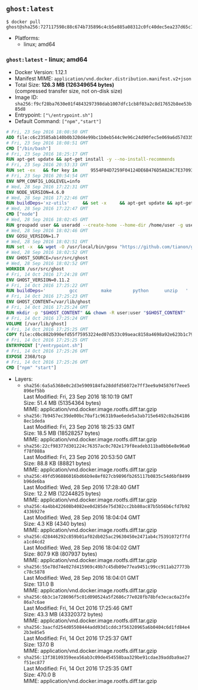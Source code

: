 ## `ghost:latest`

```console
$ docker pull ghost@sha256:727117598c88c674b735896c4cb5e885a08312c0fc40dec5ea237d65c1e5915b
```

-	Platforms:
	-	linux; amd64

### `ghost:latest` - linux; amd64

-	Docker Version: 1.12.1
-	Manifest MIME: `application/vnd.docker.distribution.manifest.v2+json`
-	Total Size: **126.3 MB (126349654 bytes)**  
	(compressed transfer size, not on-disk size)
-	Image ID: `sha256:f9cf28ba7630e01f4843297398dab1007dfc1cb8f03a2c8d17652b8ee53b85d8`
-	Entrypoint: `["\/entrypoint.sh"]`
-	Default Command: `["npm","start"]`

```dockerfile
# Fri, 23 Sep 2016 18:08:50 GMT
ADD file:c6c23585ab140b0b320d4e99bc1b0eb544c9e96c24d90fec5e069a6d57d335ca in / 
# Fri, 23 Sep 2016 18:08:51 GMT
CMD ["/bin/bash"]
# Fri, 23 Sep 2016 18:25:17 GMT
RUN apt-get update && apt-get install -y --no-install-recommends 		ca-certificates 		curl 		wget 	&& rm -rf /var/lib/apt/lists/*
# Fri, 23 Sep 2016 20:53:33 GMT
RUN set -ex   && for key in     9554F04D7259F04124DE6B476D5A82AC7E37093B     94AE36675C464D64BAFA68DD7434390BDBE9B9C5     0034A06D9D9B0064CE8ADF6BF1747F4AD2306D93     FD3A5288F042B6850C66B31F09FE44734EB7990E     71DCFD284A79C3B38668286BC97EC7A07EDE3FC1     DD8F2338BAE7501E3DD5AC78C273792F7D83545D     B9AE9905FFD7803F25714661B63B535A4C206CA9     C4F0DFFF4E8C1A8236409D08E73BC641CC11F4C8   ; do     gpg --keyserver ha.pool.sks-keyservers.net --recv-keys "$key";   done
# Fri, 23 Sep 2016 20:54:54 GMT
ENV NPM_CONFIG_LOGLEVEL=info
# Wed, 28 Sep 2016 17:22:31 GMT
ENV NODE_VERSION=4.6.0
# Wed, 28 Sep 2016 17:22:46 GMT
RUN buildDeps='xz-utils'     && set -x     && apt-get update && apt-get install -y $buildDeps --no-install-recommends     && rm -rf /var/lib/apt/lists/*     && curl -SLO "https://nodejs.org/dist/v$NODE_VERSION/node-v$NODE_VERSION-linux-x64.tar.xz"     && curl -SLO "https://nodejs.org/dist/v$NODE_VERSION/SHASUMS256.txt.asc"     && gpg --batch --decrypt --output SHASUMS256.txt SHASUMS256.txt.asc     && grep " node-v$NODE_VERSION-linux-x64.tar.xz\$" SHASUMS256.txt | sha256sum -c -     && tar -xJf "node-v$NODE_VERSION-linux-x64.tar.xz" -C /usr/local --strip-components=1     && rm "node-v$NODE_VERSION-linux-x64.tar.xz" SHASUMS256.txt.asc SHASUMS256.txt     && apt-get purge -y --auto-remove $buildDeps     && ln -s /usr/local/bin/node /usr/local/bin/nodejs
# Wed, 28 Sep 2016 17:22:47 GMT
CMD ["node"]
# Wed, 28 Sep 2016 18:02:45 GMT
RUN groupadd user && useradd --create-home --home-dir /home/user -g user user
# Wed, 28 Sep 2016 18:02:46 GMT
ENV GOSU_VERSION=1.7
# Wed, 28 Sep 2016 18:02:51 GMT
RUN set -x 	&& wget -O /usr/local/bin/gosu "https://github.com/tianon/gosu/releases/download/$GOSU_VERSION/gosu-$(dpkg --print-architecture)" 	&& wget -O /usr/local/bin/gosu.asc "https://github.com/tianon/gosu/releases/download/$GOSU_VERSION/gosu-$(dpkg --print-architecture).asc" 	&& export GNUPGHOME="$(mktemp -d)" 	&& gpg --keyserver ha.pool.sks-keyservers.net --recv-keys B42F6819007F00F88E364FD4036A9C25BF357DD4 	&& gpg --batch --verify /usr/local/bin/gosu.asc /usr/local/bin/gosu 	&& rm -r "$GNUPGHOME" /usr/local/bin/gosu.asc 	&& chmod +x /usr/local/bin/gosu 	&& gosu nobody true
# Wed, 28 Sep 2016 18:02:52 GMT
ENV GHOST_SOURCE=/usr/src/ghost
# Wed, 28 Sep 2016 18:02:52 GMT
WORKDIR /usr/src/ghost
# Fri, 14 Oct 2016 17:24:28 GMT
ENV GHOST_VERSION=0.11.2
# Fri, 14 Oct 2016 17:25:22 GMT
RUN buildDeps=' 		gcc 		make 		python 		unzip 	' 	&& set -x 	&& apt-get update && apt-get install -y $buildDeps --no-install-recommends && rm -rf /var/lib/apt/lists/* 	&& wget -O ghost.zip "https://ghost.org/archives/ghost-${GHOST_VERSION}.zip" 	&& unzip ghost.zip 	&& npm install --production 	&& apt-get purge -y --auto-remove -o APT::AutoRemove::RecommendsImportant=false -o APT::AutoRemove::SuggestsImportant=false $buildDeps 	&& rm ghost.zip 	&& npm cache clean 	&& rm -rf /tmp/npm*
# Fri, 14 Oct 2016 17:25:23 GMT
ENV GHOST_CONTENT=/var/lib/ghost
# Fri, 14 Oct 2016 17:25:24 GMT
RUN mkdir -p "$GHOST_CONTENT" && chown -R user:user "$GHOST_CONTENT"
# Fri, 14 Oct 2016 17:25:24 GMT
VOLUME [/var/lib/ghost]
# Fri, 14 Oct 2016 17:25:25 GMT
COPY file:c0bc882b990efd55f75953224ed07d533c09aeac8158a4698a92e623b1c79ce9 in /entrypoint.sh 
# Fri, 14 Oct 2016 17:25:25 GMT
ENTRYPOINT ["/entrypoint.sh"]
# Fri, 14 Oct 2016 17:25:26 GMT
EXPOSE 2368/tcp
# Fri, 14 Oct 2016 17:25:26 GMT
CMD ["npm" "start"]
```

-	Layers:
	-	`sha256:6a5a5368e0c2d3e5909184fa28ddfd56072e7ff3ee9a945876f7eee5896ef5bb`  
		Last Modified: Fri, 23 Sep 2016 18:10:19 GMT  
		Size: 51.4 MB (51354364 bytes)  
		MIME: application/vnd.docker.image.rootfs.diff.tar.gzip
	-	`sha256:7b9457ec39de00bc70af1c9631b9ae6ede5a3ab715e6492c0a2641868ec1deda`  
		Last Modified: Fri, 23 Sep 2016 18:25:33 GMT  
		Size: 18.5 MB (18528257 bytes)  
		MIME: application/vnd.docker.image.rootfs.diff.tar.gzip
	-	`sha256:22cf98377d301224c76357ac0c702e179f8eadeb311ba0bb6e8e96a0f78f088a`  
		Last Modified: Fri, 23 Sep 2016 20:53:50 GMT  
		Size: 88.8 KB (88821 bytes)  
		MIME: application/vnd.docker.image.rootfs.diff.tar.gzip
	-	`sha256:49fd596886016bd66b9e8ef027cb9896fb265117b0835c54d6bf8499b96de6ba`  
		Last Modified: Wed, 28 Sep 2016 17:28:40 GMT  
		Size: 12.2 MB (12244825 bytes)  
		MIME: application/vnd.docker.image.rootfs.diff.tar.gzip
	-	`sha256:4a4bb422608b4082ee0d285de75d302cc2bb80ac87b5b56b6cfd7b924336927e`  
		Last Modified: Wed, 28 Sep 2016 18:04:04 GMT  
		Size: 4.3 KB (4340 bytes)  
		MIME: application/vnd.docker.image.rootfs.diff.tar.gzip
	-	`sha256:d28446292c859b01af02db025ac29630450e2471ab4c75391072f7fda1cd4cd2`  
		Last Modified: Wed, 28 Sep 2016 18:04:02 GMT  
		Size: 807.9 KB (807937 bytes)  
		MIME: application/vnd.docker.image.rootfs.diff.tar.gzip
	-	`sha256:55e78d74e027d415969c49b7c45db09e77ea9451c99cc911ab27773bc78c5878`  
		Last Modified: Wed, 28 Sep 2016 18:04:01 GMT  
		Size: 131.0 B  
		MIME: application/vnd.docker.image.rootfs.diff.tar.gzip
	-	`sha256:6b3c1e728696f5c01d090524a5f2686c77e028fb78bfe3ecac6a23fe86a7c6ae`  
		Last Modified: Fri, 14 Oct 2016 17:25:46 GMT  
		Size: 43.3 MB (43320372 bytes)  
		MIME: application/vnd.docker.image.rootfs.diff.tar.gzip
	-	`sha256:3aacfd254d05508444add93d1cddc3f56320965a6b0404c6d1fd84e42b3e85e5`  
		Last Modified: Fri, 14 Oct 2016 17:25:37 GMT  
		Size: 137.0 B  
		MIME: application/vnd.docker.image.rootfs.diff.tar.gzip
	-	`sha256:13f38109359eea56ab3c09de454558baa329be91cdae39addba9ae27f51ec877`  
		Last Modified: Fri, 14 Oct 2016 17:25:35 GMT  
		Size: 470.0 B  
		MIME: application/vnd.docker.image.rootfs.diff.tar.gzip

